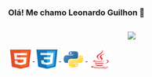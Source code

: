 ### Olá! Me chamo Leonardo Guilhon 👋

##

<div align="center">
  <a href="https://github.com/leoguilhon">
  <img height="180em" src="https://github-readme-stats.vercel.app/api?username=leoguilhon&show_icons=true&theme=dracula&include_all_commits=true&count_private=true"/>
</div>
<div style="display: inline_block"><br>
  <img align="center" alt="Leo-HTML" height="40" width="50" src="https://raw.githubusercontent.com/devicons/devicon/master/icons/html5/html5-original.svg">
  <img align="center" alt="Leo-CSS" height="40" width="50" src="https://raw.githubusercontent.com/devicons/devicon/master/icons/css3/css3-original.svg">
  <img align="center" alt="Leo-Python" height="40" width="50" src="https://raw.githubusercontent.com/devicons/devicon/master/icons/python/python-original.svg">
  <img align="center" alt="Leo-J" height="40" width="50" src="https://raw.githubusercontent.com/devicons/devicon/master/icons/java/java-plain.svg">
</div>
  
  ##
